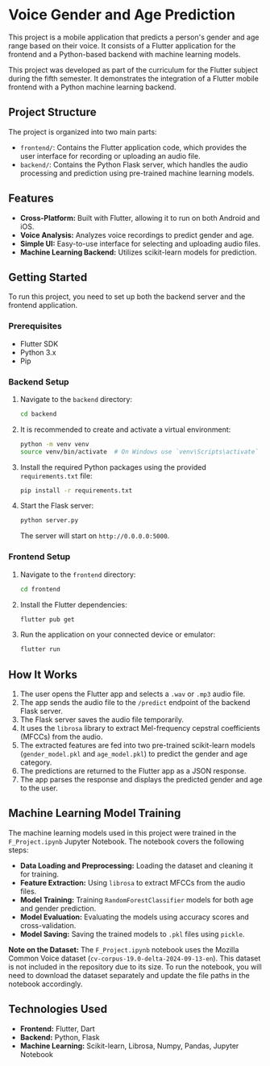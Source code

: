 # Voice Gender and Age Prediction

This project is a mobile application that predicts a person's gender and age range based on their voice. It consists of a Flutter application for the frontend and a Python-based backend with machine learning models.

This project was developed as part of the curriculum for the Flutter subject during the fifth semester. It demonstrates the integration of a Flutter mobile frontend with a Python machine learning backend.

## Project Structure

The project is organized into two main parts:

-   `frontend/`: Contains the Flutter application code, which provides the user interface for recording or uploading an audio file.
-   `backend/`: Contains the Python Flask server, which handles the audio processing and prediction using pre-trained machine learning models.

## Features

-   **Cross-Platform:** Built with Flutter, allowing it to run on both Android and iOS.
-   **Voice Analysis:** Analyzes voice recordings to predict gender and age.
-   **Simple UI:** Easy-to-use interface for selecting and uploading audio files.
-   **Machine Learning Backend:** Utilizes scikit-learn models for prediction.

## Getting Started

To run this project, you need to set up both the backend server and the frontend application.

### Prerequisites

-   Flutter SDK
-   Python 3.x
-   Pip

### Backend Setup

1.  Navigate to the `backend` directory:
    ```bash
    cd backend
    ```
2.  It is recommended to create and activate a virtual environment:
    ```bash
    python -m venv venv
    source venv/bin/activate  # On Windows use `venv\Scripts\activate`
    ```
3.  Install the required Python packages using the provided `requirements.txt` file:
    ```bash
    pip install -r requirements.txt
    ```
4.  Start the Flask server:
    ```bash
    python server.py
    ```
    The server will start on `http://0.0.0.0:5000`.

### Frontend Setup

1.  Navigate to the `frontend` directory:
    ```bash
    cd frontend
    ```
2.  Install the Flutter dependencies:
    ```bash
    flutter pub get
    ```
3.  Run the application on your connected device or emulator:
    ```bash
    flutter run
    ```

## How It Works

1.  The user opens the Flutter app and selects a `.wav` or `.mp3` audio file.
2.  The app sends the audio file to the `/predict` endpoint of the backend Flask server.
3.  The Flask server saves the audio file temporarily.
4.  It uses the `librosa` library to extract Mel-frequency cepstral coefficients (MFCCs) from the audio.
5.  The extracted features are fed into two pre-trained scikit-learn models (`gender_model.pkl` and `age_model.pkl`) to predict the gender and age category.
6.  The predictions are returned to the Flutter app as a JSON response.
7.  The app parses the response and displays the predicted gender and age to the user.

## Machine Learning Model Training

The machine learning models used in this project were trained in the `F_Project.ipynb` Jupyter Notebook. The notebook covers the following steps:

-   **Data Loading and Preprocessing:** Loading the dataset and cleaning it for training.
-   **Feature Extraction:** Using `librosa` to extract MFCCs from the audio files.
-   **Model Training:** Training `RandomForestClassifier` models for both age and gender prediction.
-   **Model Evaluation:** Evaluating the models using accuracy scores and cross-validation.
-   **Model Saving:** Saving the trained models to `.pkl` files using `pickle`.

**Note on the Dataset:** The `F_Project.ipynb` notebook uses the Mozilla Common Voice dataset (`cv-corpus-19.0-delta-2024-09-13-en`). This dataset is not included in the repository due to its size. To run the notebook, you will need to download the dataset separately and update the file paths in the notebook accordingly.

## Technologies Used

-   **Frontend:** Flutter, Dart
-   **Backend:** Python, Flask
-   **Machine Learning:** Scikit-learn, Librosa, Numpy, Pandas, Jupyter Notebook
